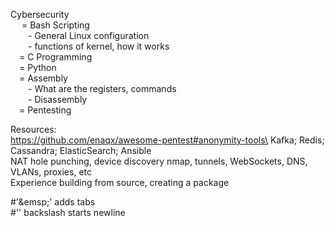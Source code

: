 Cybersecurity\
&emsp; = Bash Scripting\
&emsp;&emsp;- General Linux configuration\
&emsp;&emsp;- functions of kernel, how it works\
&emsp;= C Programming\
&emsp;= Python\
&emsp;= Assembly\
&emsp;&emsp;- What are the registers, commands\
&emsp;&emsp;- Disassembly\
&emsp;= Pentesting
    

Resources:\
https://github.com/enaqx/awesome-pentest#anonymity-tools\
Kafka; Redis; Cassandra; ElasticSearch; Ansible\
NAT hole punching, device discovery nmap, tunnels, WebSockets, DNS, VLANs, proxies, etc\
Experience building from source, creating a package

#'&emsp\;' adds tabs\
#'\' backslash starts newline